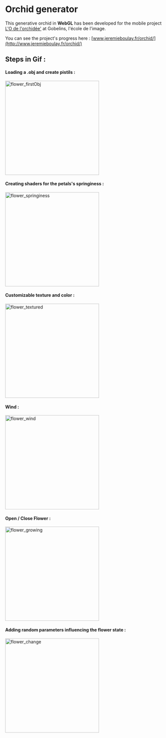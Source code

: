 # Orchid generator

This generative orchid in **WebGL** has been developed for the mobile project [L'O de l'orchidée'](https://github.com/SoufianeLasri/Sisley) at Gobelins, l'école de l'image.

You can see the project's progress here : [www.jeremieboulay.fr/orchid/](http://www.jeremieboulay.fr/orchid/)

## Steps in Gif :

#### Loading a .obj and create pistils :

<img alt="flower_firstObj" src="https://github.com/Jeremboo/orchidgenerator/blob/master/1_GIFs/0_flower_firstObj.gif?raw=true" width="300">


#### Creating shaders for the petals's springiness :

<img alt="flower_springiness" src="https://github.com/Jeremboo/orchidgenerator/blob/master/1_GIFs/1_flower_springiness.gif?raw=true" width="300">


#### Customizable texture and color :

<img alt="flower_textured" src="https://github.com/Jeremboo/orchidgenerator/blob/master/1_GIFs/2_flower_textured.gif?raw=true" width="300">

#### Wind :

<img alt="flower_wind" src="https://github.com/Jeremboo/orchidgenerator/blob/master/1_GIFs/3_flower_wind.gif?raw=true" width="300">


#### Open / Close Flower :

<img alt="flower_growing" src="https://github.com/Jeremboo/orchidgenerator/blob/master/1_GIFs/4_flower_growing.gif?raw=true" width="300">

#### Adding random parameters influencing the flower state :

<img alt="flower_change" src="https://github.com/Jeremboo/orchidgenerator/blob/master/1_GIFs/5_flower_change.gif?raw=true" width="300">
